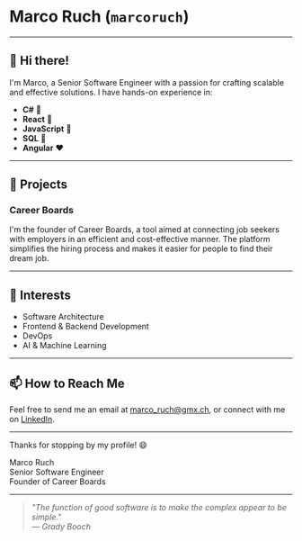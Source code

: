# Marco Ruch (`marcoruch`)

---

## 👋 Hi there!

I'm Marco, a Senior Software Engineer with a passion for crafting scalable and effective solutions. I have hands-on experience in:

- **C#** 💚
- **React** 💙
- **JavaScript** 💛
- **SQL** 💜
- **Angular** ❤️

---

## 🚀 Projects

### **Career Boards**
I'm the founder of Career Boards, a tool aimed at connecting job seekers with employers in an efficient and cost-effective manner. The platform simplifies the hiring process and makes it easier for people to find their dream job.

---

## 🌱 Interests

- Software Architecture
- Frontend & Backend Development
- DevOps
- AI & Machine Learning

---

## 📫 How to Reach Me

Feel free to send me an email at [marco_ruch@gmx.ch](mailto:marco_ruch@gmx.ch), or connect with me on [LinkedIn](https://www.linkedin.com/in/marcoruch/).

---

Thanks for stopping by my profile! 😄

Marco Ruch  
Senior Software Engineer  
Founder of Career Boards

---

> *"The function of good software is to make the complex appear to be simple."*  
> *— Grady Booch*
